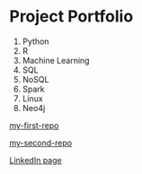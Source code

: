 # Project Portfolio

1. Python
2. R
3. Machine Learning
4. SQL
5. NoSQL
6. Spark
7. Linux
8. Neo4j

[my-first-repo](https://eagronin.github.io/my-first-repo/)

[my-second-repo](https://eagronin.github.io/hello-world/)

[LinkedIn page](https://www.linkedin.com/in/eagronin)

